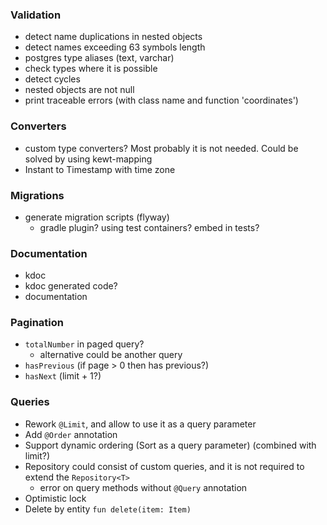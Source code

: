 ### Validation
* detect name duplications in nested objects
* detect names exceeding 63 symbols length 
* postgres type aliases (text, varchar)
* check types where it is possible
* detect cycles
* nested objects are not null
* print traceable errors (with class name and function 'coordinates')

### Converters
* custom type converters? Most probably it is not needed. Could be solved by using kewt-mapping
* Instant to Timestamp with time zone

### Migrations
* generate migration scripts (flyway)
  * gradle plugin? using test containers? embed in tests?

### Documentation
* kdoc 
* kdoc generated code?
* documentation

### Pagination
* `totalNumber` in paged query?
  * alternative could be another query
* `hasPrevious` (if page > 0 then has previous?) 
* `hasNext` (limit + 1?)

### Queries
* Rework `@Limit`, and allow to use it as a query parameter
* Add `@Order` annotation
* Support dynamic ordering (Sort as a query parameter) (combined with limit?)
* Repository could consist of custom queries, and it is not required to extend the `Repository<T>`
  * error on query methods without `@Query` annotation
* Optimistic lock
* Delete by entity `fun delete(item: Item)`
